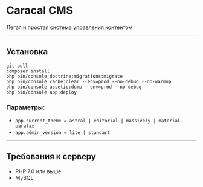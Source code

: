 Caracal CMS
===========

Легая и простая система управления контентом

---

## Установка
```
git pull
composer install
php bin/console doctrine:migrations:migrate
php bin/console cache:clear --env=prod --no-debug --no-warmup
php bin/console assetic:dump --env=prod --no-debug
php bin/console app:deploy
```

### Параметры:
+ `app.current_theme = astral | editorial | massively | material-paralax`
+ `app.admin_version = lite | standart`

---

## Требования к серверу
+ PHP 7.0 или выше
+ MySQL